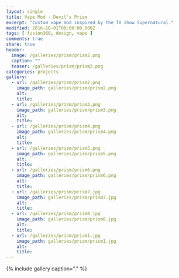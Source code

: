 ```yaml
---
layout: single
title: Vape Mod - Devil's Prism
excerpt: "Custom vape mod inspired by the TV show Supernatural."
modified: 2016-10-01T00:00:00.000Z
tags: [ fusion360, design, vape ]
comments: true
share: true
header:
  image: /galleries/prism/prism2.png
  caption: ""
  teaser: /galleries/prism/prism2.png
categories: projects
gallery:
  - url: /galleries/prism/prism2.png
    image_path: galleries/prism/prism2.png
    alt:
    title:
  - url: /galleries/prism/prism3.png
    image_path: galleries/prism/prism3.png
    alt:
    title:
  - url: /galleries/prism/prism4.png
    image_path: galleries/prism/prism4.png
    alt:
    title:
  - url: /galleries/prism/prism5.png
    image_path: galleries/prism/prism5.png
    alt:
    title:
  - url: /galleries/prism/prism6.png
    image_path: galleries/prism/prism6.png
    alt:
    title:
  - url: /galleries/prism/prism7.jpg
    image_path: galleries/prism/prism7.jpg
    alt:
    title:
  - url: /galleries/prism/prism8.jpg
    image_path: galleries/prism/prism8.jpg
    alt:
    title:
  - url: /galleries/prism/prism1.jpg
    image_path: galleries/prism/prism1.jpg
    alt:
    title:
---
```


{% include gallery caption="." %}
